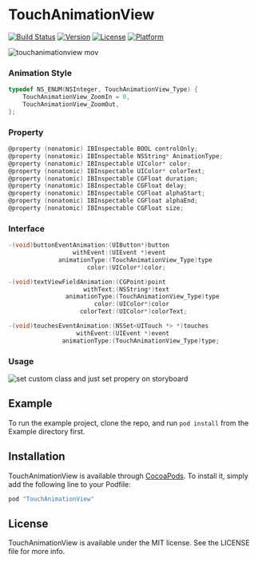 # TouchAnimationView

[![Build Status](https://travis-ci.org/filmhomage/TouchAnimationView.svg?branch=master)](https://travis-ci.org/filmhomage/TouchAnimationView)
[![Version](https://img.shields.io/cocoapods/v/TouchAnimationView.svg?style=flat)](http://cocoapods.org/pods/TouchAnimationView)
[![License](https://img.shields.io/cocoapods/l/TouchAnimationView.svg?style=flat)](http://cocoapods.org/pods/TouchAnimationView)
[![Platform](https://img.shields.io/cocoapods/p/TouchAnimationView.svg?style=flat)](http://cocoapods.org/pods/TouchAnimationView)


![touchanimationview mov](https://user-images.githubusercontent.com/4126751/27257112-271bbc08-53cb-11e7-8fe7-5af40c9cf96d.gif)


### Animation Style
```objective-c
typedef NS_ENUM(NSInteger, TouchAnimationView_Type) {
    TouchAnimationView_ZoomIn = 0,
    TouchAnimationView_ZoomOut,
};
```

### Property

```objective-c
@property (nonatomic) IBInspectable BOOL controlOnly;
@property (nonatomic) IBInspectable NSString* AnimationType;
@property (nonatomic) IBInspectable UIColor* color;
@property (nonatomic) IBInspectable UIColor* colorText;
@property (nonatomic) IBInspectable CGFloat duration;
@property (nonatomic) IBInspectable CGFloat delay;
@property (nonatomic) IBInspectable CGFloat alphaStart;
@property (nonatomic) IBInspectable CGFloat alphaEnd;
@property (nonatomic) IBInspectable CGFloat size;
```

### Interface

``` objective-c
-(void)buttonEventAnimation:(UIButton*)button
                  withEvent:(UIEvent *)event
              animationType:(TouchAnimationView_Type)type
                      color:(UIColor*)color;

-(void)textViewFieldAnimation:(CGPoint)point
                     withText:(NSString*)text
                animationType:(TouchAnimationView_Type)type
                        color:(UIColor*)color
                    colorText:(UIColor*)colorText;

-(void)touchesEventAnimation:(NSSet<UITouch *> *)touches
                   withEvent:(UIEvent *)event
               animationType:(TouchAnimationView_Type)type;
```

### Usage
![set custom class and just set propery on storyboard](https://user-images.githubusercontent.com/4126751/27309059-378763a2-5552-11e7-8a9a-653589125390.png)


## Example

To run the example project, clone the repo, and run `pod install` from the Example directory first.

## Installation

TouchAnimationView is available through [CocoaPods](http://cocoapods.org). To install
it, simply add the following line to your Podfile:

```ruby
pod "TouchAnimationView"
```

## License

TouchAnimationView is available under the MIT license. See the LICENSE file for more info.

